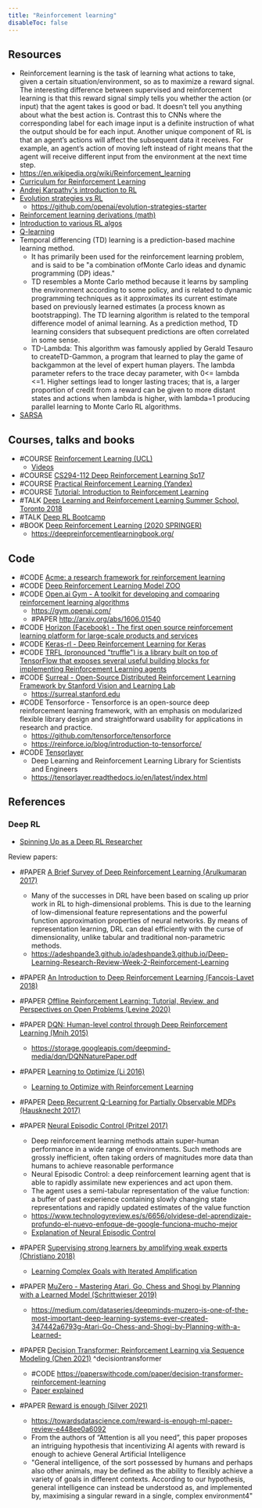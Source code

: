 ```yaml
---
title: "Reinforcement learning"
disableToc: false 
---
```


## Resources
- Reinforcement learning is the task of learning what actions to take, given a certain situation/environment, so as to maximize a reward signal. The interesting difference between supervised and reinforcement learning is that this reward signal simply tells you whether the action (or input) that the agent takes is good or bad. It doesn’t tell you anything about what the best action is. Contrast this to CNNs where the corresponding label for each image input is a definite instruction of what the output should be for each input.  Another unique component of RL is that an agent’s actions will affect the subsequent data it receives. For example, an agent’s action of moving left instead of right means that the agent will receive different input from the environment at the next time step.
- https://en.wikipedia.org/wiki/Reinforcement_learning
- [Curriculum for Reinforcement Learning](https://lilianweng.github.io/lil-log/2020/01/29/curriculum-for-reinforcement-learning.html)
- [Andrej Karpathy's introduction to RL](http://karpathy.github.io/2016/05/31/rl/)
- [Evolution strategies vs RL](https://blog.openai.com/evolution-strategies/)
	- https://github.com/openai/evolution-strategies-starter
- [Reinforcement learning derivations (math)](http://www.alexirpan.com/rl-derivations/)
- [Introduction to various RL algos](https://towardsdatascience.com/introduction-to-various-reinforcement-learning-algorithms-i-q-learning-sarsa-dqn-ddpg-72a5e0cb6287)
- [Q-learning](https://en.wikipedia.org/wiki/Q-learning)
- Temporal differencing (TD) learning  is a prediction-based machine learning method. 
	- It has primarily been used for the reinforcement learning problem, and is said to be "a combination ofMonte Carlo ideas and dynamic programming (DP) ideas." 
	- TD resembles a Monte Carlo method because it learns by sampling the environment according to some policy, and is related to dynamic programming techniques as it approximates its current estimate based on previously learned estimates (a process known as bootstrapping). The TD learning algorithm is related to the temporal difference model of animal learning. As a prediction method, TD learning considers that subsequent predictions are often correlated in some sense.
	- TD-Lambda: This algorithm was famously applied by Gerald Tesauro to createTD-Gammon, a program that learned to play the game of backgammon at the level of expert human players. The lambda parameter refers to the trace decay parameter, with 0<= lambda <=1. Higher settings lead to longer lasting traces; that is, a larger proportion of credit from a reward can be given to more distant states and actions when lambda is higher, with lambda=1 producing parallel learning to Monte Carlo RL algorithms.
- [SARSA](https://en.wikipedia.org/wiki/State%E2%80%93action%E2%80%93reward%E2%80%93state%E2%80%93action)


## Courses, talks and books
- #COURSE [Reinforcement Learning (UCL)](https://www.davidsilver.uk/teaching/)
	- [Videos](https://www.youtube.com/watch?v=2pWv7GOvuf0&list=PLzuuYNsE1EZAXYR4FJ75jcJseBmo4KQ9-)
- #COURSE [CS294-112 Deep Reinforcement Learning Sp17](https://www.youtube.com/playlist?list=PLkFD6_40KJIwTmSbCv9OVJB3YaO4sFwkX)
- #COURSE [Practical Reinforcement Learning (Yandex)](https://github.com/yandexdataschool/Practical_RL)
- #COURSE [Tutorial: Introduction to Reinforcement Learning](https://colab.research.google.com/github/NeuromatchAcademy/course-content-dl/blob/main/tutorials/W3D2_BasicReinforcementLearning/student/W3D2_Tutorial1.ipynb)
- #TALK [Deep Learning and Reinforcement Learning Summer School, Toronto 2018](http://videolectures.net/DLRLsummerschool2018_toronto/)
- #TALK [Deep RL Bootcamp](https://sites.google.com/view/deep-rl-bootcamp/lectures	  )
- #BOOK [Deep Reinforcement Learning (2020 SPRINGER)](https://www.springer.com/gp/book/9789811540943)
	- https://deepreinforcementlearningbook.org/


## Code
- #CODE [Acme: a research framework for reinforcement learning](https://github.com/deepmind/acme)
- #CODE [Deep Reinforcement Learning Model ZOO](https://github.com/tensorlayer/tensorlayer/tree/master/examples/reinforcement_learning)
- #CODE [Open.ai Gym - A toolkit for developing and comparing reinforcement learning algorithms](https://github.com/openai/gym)
	- https://gym.openai.com/
	- #PAPER http://arxiv.org/abs/1606.01540
- #CODE [Horizon (Facebook) - The first open source reinforcement learning platform for large-scale products and services](https://github.com/facebookresearch/Horizon)
- #CODE [Keras-rl - Deep Reinforcement Learning for Keras](https://github.com/keras-rl/keras-rl)
- #CODE [TRFL (pronounced "truffle") is a library built on top of TensorFlow that exposes several useful building blocks for implementing Reinforcement Learning agents](https://github.com/deepmind/trfl/)
- #CODE [Surreal - Open-Source Distributed Reinforcement Learning Framework by Stanford Vision and Learning Lab](https://github.com/SurrealAI/surreal)
	- https://surreal.stanford.edu
- #CODE Tensorforce - Tensorforce is an open-source deep reinforcement learning framework, with an emphasis on modularized flexible library design and straightforward usability for applications in research and practice. 
	- https://github.com/tensorforce/tensorforce
	- https://reinforce.io/blog/introduction-to-tensorforce/
- #CODE [Tensorlayer](https://github.com/tensorlayer/tensorlayer)
	- Deep Learning and Reinforcement Learning Library for Scientists and Engineers
	- https://tensorlayer.readthedocs.io/en/latest/index.html


## References
### Deep RL
- [Spinning Up as a Deep RL Researcher](https://spinningup.openai.com/en/latest/spinningup/spinningup.html)

Review papers:
- #PAPER [A Brief Survey of Deep Reinforcement Learning (Arulkumaran 2017)](https://arxiv.org/abs/1708.05866)
	- Many of the successes in DRL have been based on scaling up prior work in RL to high-dimensional problems. This is due to the learning of low-dimensional feature representations and the powerful function approximation properties of neural networks. By means of representation learning, DRL can deal efficiently with the curse of dimensionality, unlike tabular and traditional non-parametric methods.
	- https://adeshpande3.github.io/adeshpande3.github.io/Deep-Learning-Research-Review-Week-2-Reinforcement-Learning
- #PAPER [An Introduction to Deep Reinforcement Learning (Fancois-Lavet 2018)](https://arxiv.org/abs/1811.12560)
- #PAPER [Offline Reinforcement Learning: Tutorial, Review, and Perspectives on Open Problems (Levine 2020)](https://arxiv.org/abs/2005.01643)

- #PAPER [DQN: Human-level control through Deep Reinforcement Learning (Mnih 2015)](https://deepmind.com/research/dqn/)
	- https://storage.googleapis.com/deepmind-media/dqn/DQNNaturePaper.pdf
- #PAPER [Learning to Optimize (Li 2016)](https://arxiv.org/abs/1606.01885)
	- [Learning to Optimize with Reinforcement Learning](https://bair.berkeley.edu/blog/2017/09/12/learning-to-optimize-with-rl/)
- #PAPER [Deep Recurrent Q-Learning for Partially Observable MDPs (Hausknecht 2017)](https://arxiv.org/abs/1507.06527)
- #PAPER [Neural Episodic Control (Pritzel 2017)](https://arxiv.org/abs/1703.01988)
	- Deep reinforcement learning methods attain super-human performance in a wide range of environments. Such methods are grossly inefficient, often taking orders of magnitudes more data than humans to achieve reasonable performance
	- Neural Episodic Control: a deep reinforcement learning agent that is able to rapidly assimilate new experiences and act upon them. 
	- The agent uses a semi-tabular representation of the value function: a buffer of past experience containing slowly changing state representations and rapidly updated estimates of the value function
	- https://www.technologyreview.es/s/6656/olvidese-del-aprendizaje-profundo-el-nuevo-enfoque-de-google-funciona-mucho-mejor
	- [Explanation of Neural Episodic Control](https://rylanschaeffer.github.io/content/research/neural_episodic_control/main.html)
- #PAPER [Supervising strong learners by amplifying weak experts (Christiano 2018)](https://arxiv.org/abs/1810.08575)
	- [Learning Complex Goals with Iterated Amplification](https://blog.openai.com/amplifying-ai-training/)
- #PAPER [MuZero - Mastering Atari, Go, Chess and Shogi by Planning with a Learned Model (Schrittwieser 2019)](https://deepmind.com/research/publications/MasterinModel)
	- https://medium.com/dataseries/deepminds-muzero-is-one-of-the-most-important-deep-learning-systems-ever-created-347442a6793g-Atari-Go-Chess-and-Shogi-by-Planning-with-a-Learned-
- #PAPER [Decision Transformer: Reinforcement Learning via Sequence Modeling (Chen 2021)](https://arxiv.org/abs/2106.01345v1) ^decisiontransformer
	- #CODE https://paperswithcode.com/paper/decision-transformer-reinforcement-learning
	- [Paper explained](https://www.youtube.com/watch?v=-buULmf7dec)
- #PAPER [Reward is enough (Silver 2021)](https://www.sciencedirect.com/science/article/pii/S0004370221000862)
	- https://towardsdatascience.com/reward-is-enough-ml-paper-review-e448ee0a6092
	- From the authors of “Attention is all you need”, this paper proposes an intriguing hypothesis that incentivizing AI agents with reward is enough to achieve General Artificial Intelligence
	- "General intelligence, of the sort possessed by humans and perhaps also other animals, may be defined as the ability to flexibly achieve a variety of goals in different contexts. According to our hypothesis, general intelligence can instead be understood as, and implemented by, maximising a singular reward in a single, complex environment4"